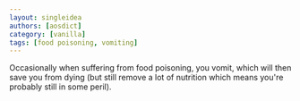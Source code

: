 ```yaml
---
layout: singleidea
authors: [aosdict]
category: [vanilla]
tags: [food poisoning, vomiting]
---
```

Occasionally when suffering from food poisoning, you vomit, which will then save you from dying (but still remove a lot of nutrition which means you're probably still in some peril).
